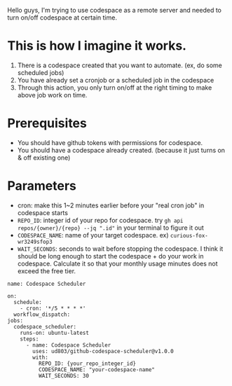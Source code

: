 Hello guys, I'm trying to use codespace as a remote server and needed to turn on/off codespace at certain time.

# This is how I imagine it works.
1. There is a codespace created that you want to automate. (ex, do some scheduled jobs)
2. You have already set a cronjob or a scheduled job in the codespace
3. Through this action, you only turn on/off at the right timing to make above job work on time.

# Prerequisites
- You should have github tokens with permissions for codespace.
- You should have a codespace already created. (because it just turns on & off existing one)

# Parameters
- cron: make this 1~2 minutes earlier before your "real cron job" in codespace starts
- `REPO_ID`: integer id of your repo for codespace. try `gh api repos/{owner}/{repo} --jq ".id"` in your terminal to figure it out
- `CODESPACE_NAME`: name of your target codespace. ex) `curious-fox-wr3249sfop3`
- `WAIT_SECONDS`: seconds to wait before stopping the codespace. I think it should be long enough to start the codespace + do your work in codespace. Calculate it so that your monthly usage minutes does not exceed the free tier.

```
name: Codespace Scheduler

on:
  schedule:
    - cron: '*/5 * * * *' 
  workflow_dispatch:
jobs:
  codespace_scheduler:
    runs-on: ubuntu-latest
    steps:
      - name: Codespace Scheduler
        uses: ud803/github-codespace-scheduler@v1.0.0
        with:
          REPO_ID: {your_repo_integer_id}
          CODESPACE_NAME: "your-codespace-name"
          WAIT_SECONDS: 30
```
